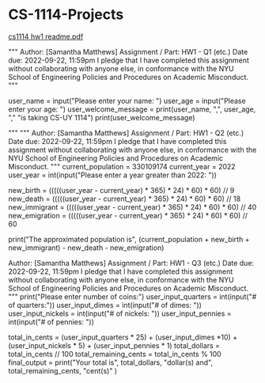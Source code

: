 # CS-1114-Projects  


[cs1114 hw1 readme.pdf](https://github.com/ssamanthamatthewss/CS-1114-Projects/files/12707454/cs1114.hw1.readme.pdf)

"""
Author: [Samantha Matthews]
Assignment / Part: HW1 - Q1 (etc.)
Date due: 2022-09-22, 11:59pm
I pledge that I have completed this assignment without
collaborating with anyone else, in conformance with the
NYU School of Engineering Policies and Procedures on
Academic Misconduct.
"""

user_name = input("Please enter your name: ")
user_age = input("Please enter your age: ")
user_welcome_message = print(user_name, ",", user_age, "," "is taking CS-UY 1114")
print(user_welcome_message)

"""
"""
Author: [Samantha Matthews]
Assignment / Part: HW1 - Q2 (etc.)
Date due: 2022-09-22, 11:59pm
I pledge that I have completed this assignment without
collaborating with anyone else, in conformance with the
NYU School of Engineering Policies and Procedures on
Academic Misconduct.
"""
current_population = 330109174
current_year = 2022
user_year = int(input("Please enter a year greater than 2022: "))

new_birth = (((((user_year - current_year) * 365) * 24) * 60) * 60) // 9
new_death = (((((user_year - current_year) * 365) * 24) * 60) * 60) // 18
new_immigrant = (((((user_year - current_year) * 365) * 24) * 60) * 60) // 40
new_emigration = (((((user_year - current_year) * 365) * 24) * 60) * 60) // 60

print("The approximated population is", (current_population + new_birth + new_immigrant) - new_death - new_emigration)



Author: [Samantha Matthews]
Assignment / Part: HW1 - Q3 (etc.)
Date due: 2022-09-22, 11:59pm
I pledge that I have completed this assignment without
collaborating with anyone else, in conformance with the
NYU School of Engineering Policies and Procedures on
Academic Misconduct.
"""
print("Please enter number of coins:")
user_input_quarters = int(input("# of quarters:"))
user_input_dimes = int(input("# of dimes: "))
user_input_nickels = int(input("# of nickels: "))
user_input_pennies = int(input("# of pennies: "))

total_in_cents = (user_input_quarters * 25) + (user_input_dimes *10) + (user_input_nickels * 5) + (user_input_pennies * 1)
total_dollars = total_in_cents // 100
total_remaining_cents = total_in_cents % 100
final_output = print("Your total is", total_dollars, "dollar(s) and", total_remaining_cents, "cent(s)"  )





